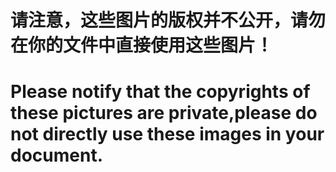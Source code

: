 # 请注意，这些图片的版权并不公开，请勿在你的文件中直接使用这些图片！
# Please notify that the copyrights of these pictures are private,please do not directly use these images in your document.
